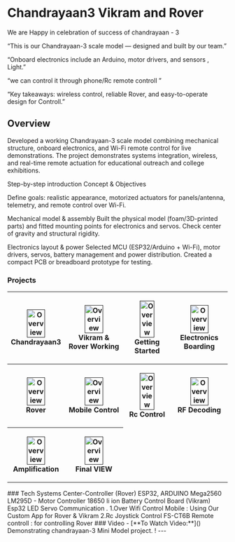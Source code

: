 # Chandrayaan3  Vikram and Rover

We are Happy in celebration of success of chandrayaan - 3

“This is our Chandrayaan-3 scale model — designed and built by our team.”

“Onboard electronics include an Arduino, motor drivers, and sensors , Light.”

“we can control it through phone/Rc remote controll ”

“Key takeaways: wireless control, reliable Rover, and easy-to-operate design for Controll.”

## Overview

Developed a working Chandrayaan-3 scale model combining mechanical structure, onboard electronics, and Wi-Fi remote control for live demonstrations. The project demonstrates systems integration, wireless, and real-time remote actuation for educational outreach and college exhibitions.

Step-by-step introduction 
Concept & Objectives

Define goals: realistic appearance, motorized actuators for panels/antenna, telemetry, and remote control over Wi-Fi.

Mechanical model & assembly
Built the physical model (foam/3D-printed parts) and fitted mounting points for electronics and servos. Check center of gravity and structural rigidity.

Electronics layout & power
Selected MCU (ESP32/Arduino + Wi-Fi), motor drivers, servos, battery management and power distribution. Created a compact PCB or breadboard prototype for testing.


### Projects

<table style="width:100%">
  <tr>
  <th>
      <p align="center">
           <a href=""><img src="./img/img6.jpg" alt="Overview" width="60%" height="60%"></a>
           <br>Chandrayaan3
           <br>
      </p>
    </th>
    <th>
      <p align="center">
           <a href=""><img src="./img/img8.jpg" alt="Overview" width="60%" height="60%"></a>
           <br>Vikram & Rover Working
           <br>
      </p>
    </th>
    <th>
      <p align="center">
           <a href=""><img src="./img/img1.jpg" alt="Overview" width="60%" height="60%"></a>
           <br>Getting Started
           <br>
      </p>
    </th>
        <th><p align="center">
           <a href=""><img src="./img/img2.jpg" alt="Overview" width="60%" height="60%"></a>
           <br>Electronics Boarding
           <br>
        </p>
    </th>
   
  </tr>
  <tr>
  </th>
        <th><p align="center">
           <a href=""><img src="./img/img3.jpg" alt="Overview" width="60%" height="60%"></a>
           <br>Rover
           <br>
        </p>
    </th>
    <th><p align="center">
           <a href=""><img src="./img/img4.jpg" alt="Overview" width="60%" height="60%"></a>
           <br>Mobile Control
           <br>
        </p>
    </th>
    <th><p align="center">
           <a href=""><img src="./img/img5.jpg" alt="Overview" width="60%" height="60%"></a>
           <br>Rc Control
           <br>
        </p>
    </th>
    <th><p align="center">
           <a href=""><img src="./img/img10.jpg" alt="Overview" width="60%" height="60%"></a>
           <br>RF Decoding
           <br>
        </p>
    </th>
  </tr>
  <tr>
    <th><p align="center">
           <a href=""><img src="./img/img11.jpg" alt="Overview" width="60%" height="60%"></a>
           <br>Amplification
           <br>
        </p>
    </th>
    <th><p align="center">
           <a href=""><img src="./img/img9.jpg" alt="Overview" width="60%" height="60%"></a>
           <br>Final VIEW
           <br>
        </p>
    </th>
    
  </tr>
</table>
### Tech Systems
    Center-Controller (Rover)
         ESP32,
         ARDUINO Mega2560
         LM295D - Motor Controller
         18650 li ion Battery
    Control Board (Vikram)
          Esp32 
          LED
          Servo
    Communication
  . 1.Over Wifi Control
        Mobile : Using Our Custom App for Rover & Vikram 
    2.Rc Joystick Control
        FS-CT6B Remote controll : for controlling Rover
### Video
- [**To Watch Video:**]() Demonstrating chandrayaan-3 Mini Model project.
!
--- 
